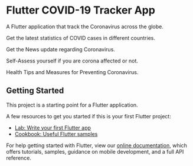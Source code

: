 # Flutter COVID-19 Tracker App

A Flutter application that track the Coronavirus across the globe.

Get the latest statistics of COVID cases in different countries.

Get the News update regarding Coronavirus.

Self-Assess yourself if you are corona affected or not.

Health Tips and Measures for Preventing Coronavirus. 

## Getting Started

This project is a starting point for a Flutter application.

A few resources to get you started if this is your first Flutter project:

- [Lab: Write your first Flutter app](https://flutter.dev/docs/get-started/codelab)
- [Cookbook: Useful Flutter samples](https://flutter.dev/docs/cookbook)

For help getting started with Flutter, view our
[online documentation](https://flutter.dev/docs), which offers tutorials,
samples, guidance on mobile development, and a full API reference.
